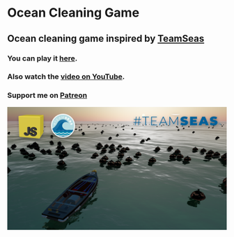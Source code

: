 # Ocean Cleaning Game
## Ocean cleaning game inspired by [TeamSeas](https://teamseas.org/)

### You can play it [here](https://ocean-cleaner.netlify.app/).
### Also watch the [video on YouTube](https://youtu.be/JdkHeQojLr0).
### Support me on [Patreon](https://www.patreon.com/0shuvo0)

![Game preview](assets/preview.png)
